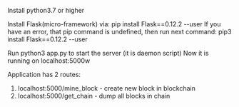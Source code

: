 Install python3.7 or higher

Install Flask(micro-framework) via:
pip install Flask==0.12.2 --user
If you have an error, that pip command is undefined, then run next command:
pip3 install Flask==0.12.2 --user

Run python3 app.py to start the server (it is daemon script)
Now it is running on localhost:5000w

Application has 2 routes:
1) localhost:5000/mine_block - create new block in blockchain
2) localhost:5000/get_chain - dump all blocks in chain